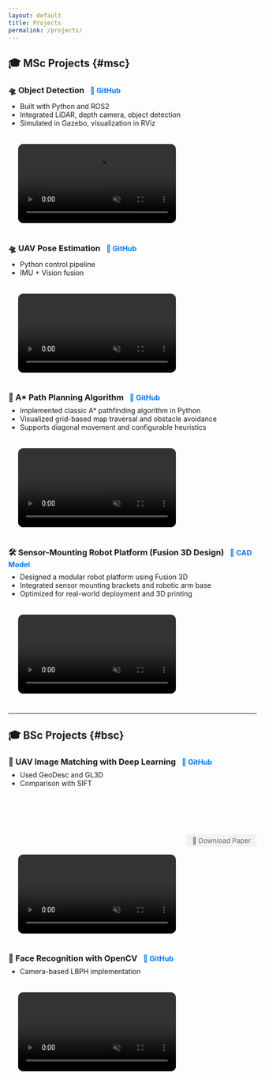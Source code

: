 ```yaml
---
layout: default
title: Projects
permalink: /projects/
---
```


## 🎓 MSc Projects {#msc}

<h3 style="margin-bottom: 0.5rem;">
  🛸 Object Detection
  <a href="https://github.com/Elias-819/Object_detection" target="_blank" title="View on GitHub" style="margin-left: 8px; font-size: 0.9rem; color: #007bff; text-decoration: none;">
    🔗 GitHub
  </a>
</h3>

<!-- Object Detection Content -->
<div style="display: flex; align-items: flex-start; gap: 20px; flex-wrap: wrap; margin-bottom: 40px;">
  <div style="flex: 1; min-width: 280px;">
    <ul style="margin-top: 0;">
      <li>Built with Python and ROS2</li>
      <li>Integrated LiDAR, depth camera, object detection</li>
      <li>Simulated in Gazebo, visualization in RViz</li>
    </ul>
  </div>
  <div style="flex: 0 0 320px; margin-left: 20px;">
    <video autoplay loop muted playsinline controls style="width: 100%; border-radius: 10px;">
      <source src="{{ '/videos/detect.mp4' | relative_url }}" type="video/mp4">
    </video>
  </div>
</div>

<h3 style="margin-bottom: 0.5rem;">
  🛸 UAV Pose Estimation
  <a href="https://github.com/Elias-819/PID_Controller" target="_blank" title="View on GitHub" style="margin-left: 8px; font-size: 0.9rem; color: #007bff; text-decoration: none;">
    🔗 GitHub
  </a>
</h3>

<div style="display: flex; align-items: flex-start; gap: 20px; flex-wrap: wrap; margin-bottom: 40px;">
  <div style="flex: 1; min-width: 280px;">
    <ul style="margin-top: 0;">
      <li>Python control pipeline</li>
      <li>IMU + Vision fusion</li>
    </ul>
  </div>
  <div style="flex: 0 0 320px; margin-left: 20px;">
    <video autoplay loop muted playsinline controls style="width: 100%; border-radius: 10px;">
      <source src="{{ '/videos/Uav.mp4' | relative_url }}" type="video/mp4">
    </video>
  </div>
</div>

<h3 style="margin-bottom: 0.5rem;">
  🧭 A* Path Planning Algorithm
  <a href="https://github.com/Elias-819/A_star" target="_blank" title="View on GitHub" style="margin-left: 8px; font-size: 0.9rem; color: #007bff; text-decoration: none;">
    🔗 GitHub
  </a>
</h3>

<div style="display: flex; align-items: flex-start; gap: 20px; flex-wrap: wrap; margin-bottom: 40px;">
  <div style="flex: 1; min-width: 280px;">
    <ul style="margin-top: 0;">
      <li>Implemented classic A* pathfinding algorithm in Python</li>
      <li>Visualized grid-based map traversal and obstacle avoidance</li>
      <li>Supports diagonal movement and configurable heuristics</li>
    </ul>
  </div>
  <div style="flex: 0 0 320px; margin-left: 20px;">
    <video autoplay loop muted playsinline controls style="width: 100%; border-radius: 10px;">
      <source src="{{ '/videos/A_Star.mp4' | relative_url }}" type="video/mp4">
    </video>
  </div>
</div>

<h3 style="margin-bottom: 0.5rem;">
  🛠️ Sensor-Mounting Robot Platform (Fusion 3D Design)
  <a href="https://a360.co/3FOjy8e" target="_blank" title="View CAD Model" style="margin-left: 8px; font-size: 0.9rem; color: #007bff; text-decoration: none;">
    🔗 CAD Model
  </a>
</h3>

<div style="display: flex; align-items: flex-start; gap: 20px; flex-wrap: wrap; margin-bottom: 40px;">
  <div style="flex: 1; min-width: 280px;">
    <ul style="margin-top: 0;">
      <li>Designed a modular robot platform using Fusion 3D</li>
      <li>Integrated sensor mounting brackets and robotic arm base</li>
      <li>Optimized for real-world deployment and 3D printing</li>
    </ul>
  </div>
  <div style="flex: 0 0 320px; margin-left: 20px;">
    <video autoplay loop muted playsinline controls style="width: 100%; border-radius: 10px;">
      <source src="{{ '/videos/Robot_Plate.mp4' | relative_url }}" type="video/mp4">
    </video>
  </div>
</div>

---

## 🎓 BSc Projects {#bsc}

<h3 style="margin-bottom: 0.5rem;">
  🧬 UAV Image Matching with Deep Learning
  <a href="https://github.com/Elias-819/Geodesc" target="_blank" title="View on GitHub" style="margin-left: 8px; font-size: 0.9rem; color: #007bff; text-decoration: none;">
    🔗 GitHub
  </a>
</h3>

<div style="display: flex; align-items: flex-start; gap: 20px; flex-wrap: wrap; margin-bottom: 40px;">
  <div style="flex: 1; min-width: 280px;">
    <ul style="margin-top: 0;">
      <li>Used GeoDesc and GL3D</li>
      <li>Comparison with SIFT</li>
    </ul>
    <div style="text-align: right; margin-top: 100px;">
      <a href="{{ '/assets/files/uav_matching_paper.pdf' | relative_url }}"
         download
         style="font-size: 0.85rem; color: #666; background-color: #f2f2f2; padding: 5px 12px; border-radius: 4px; text-decoration: none;">
        📄 Download Paper
      </a>
    </div>
  </div>
  <div style="flex: 0 0 320px; margin-left: 20px;">
    <video autoplay loop muted playsinline controls style="width: 100%; border-radius: 10px;">
      <source src="{{ '/videos/Geodesc.mp4' | relative_url }}" type="video/mp4">
    </video>
  </div>
</div>

<h3 style="margin-bottom: 0.5rem;">
  🧠 Face Recognition with OpenCV
  <a href="https://github.com/Elias-819/LBPH" target="_blank" title="View on GitHub" style="margin-left: 8px; font-size: 0.9rem; color: #007bff; text-decoration: none;">
    🔗 GitHub
  </a>
</h3>

<div style="display: flex; align-items: flex-start; gap: 20px; flex-wrap: wrap; margin-bottom: 40px;">
  <div style="flex: 1; min-width: 280px;">
    <ul style="margin-top: 0;">
      <li>Camera-based LBPH implementation</li>
    </ul>
  </div>
  <div style="flex: 0 0 320px; margin-left: 20px;">
    <video autoplay loop muted playsinline controls style="width: 100%; border-radius: 10px;">
      <source src="{{ '/videos/LBPH.mp4' | relative_url }}" type="video/mp4">
    </video>
  </div>
</div>

